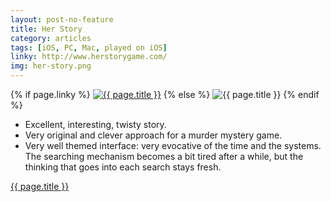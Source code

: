 ```yaml
---
layout: post-no-feature
title: Her Story
category: articles
tags: [iOS, PC, Mac, played on iOS]
linky: http://www.herstorygame.com/
img: her-story.png
---
```


{% if page.linky %}
<a href="{{page.linky}}">![{{ page.title }}](/images/{{page.img}})</a>
{% else %}
![{{ page.title }}](/images/{{page.img}})
{% endif %}

* Excellent, interesting, twisty story.
* Very original and clever approach for a murder mystery game.
* Very well themed interface: very evocative of the time and the systems. The searching mechanism becomes a bit tired after a while, but the thinking that goes into each search stays fresh.

[{{ page.title }}]({{page.linky}})
